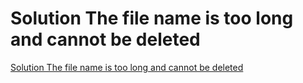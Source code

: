 # Solution The file name is too long and cannot be deleted
[Solution The file name is too long and cannot be deleted](https://aiwithcloud.com/2022/09/19/solution_the_file_name_is_too_long_and_cannot_be_deleted/)